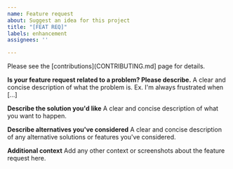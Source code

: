 ```yaml
---
name: Feature request
about: Suggest an idea for this project
title: "[FEAT REQ]"
labels: enhancement
assignees: ''

---
```


Please see the [contributions](CONTRIBUTING.md] page for details.

**Is your feature request related to a problem? Please describe.**
A clear and concise description of what the problem is. Ex. I'm always frustrated when [...]

**Describe the solution you'd like**
A clear and concise description of what you want to happen.

**Describe alternatives you've considered**
A clear and concise description of any alternative solutions or features you've considered.

**Additional context**
Add any other context or screenshots about the feature request here.
